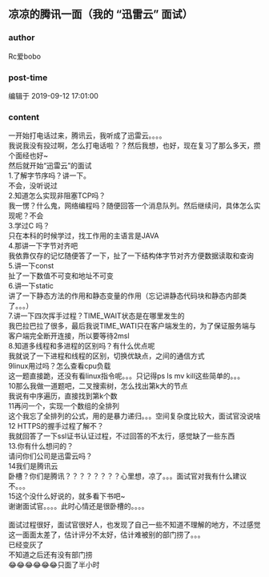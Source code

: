 ## 凉凉的腾讯一面（我的 “迅雷云” 面试）
### author 
Rc爱bobo
### post-time 

编辑于  2019-09-12 17:01:00
### content 
<div class="post-topic-des nc-post-content">
 <div>
  一开始打电话过来，腾讯云，我听成了迅雷云。。。。
 </div>
 <div>
  我说我没有投过啊，怎么打电话啦？？然后我想，也好，现在复习了那么多天，攒个面经也好~
 </div>
 <div>
  然后就开始“迅雷云”的面试
 </div>
 <div>
  1.了解字节序吗？讲一下。
 </div>
 <div>
  不会，没听说过
 </div>
 <div>
  2.知道怎么实现非阻塞TCP吗？
 </div>
 <div>
  我一愣？什么鬼，网络编程吗？随便回答一个消息队列。然后继续问，具体怎么实现呢？不会
 </div>
 <div>
  3.学过C  吗？
 </div>
 <div>
  只在本科的时候学过，找工作用的主语言是JAVA
 </div>
 <div>
  4.那讲一下字节对齐吧
 </div>
 <div>
  我依靠仅存的记忆随便答了一下，扯了一下结构体字节对齐方便数据读取和查询
 </div>
 <div>
  5.讲一下const
 </div>
 <div>
  扯了一下数值不可变和地址不可变
 </div>
 <div>
  6.讲一下static
 </div>
 <div>
  讲了一下静态方法的作用和静态变量的作用（忘记讲静态代码块和静态内部类了。。。）
 </div>
 <div>
  7.讲一下四次挥手过程？TIME_WAIT状态是在哪里发生的
 </div>
 <div>
  我巴拉巴拉了很多，最后我说TIME_WATI只在客户端发生的，为了保证服务端与客户端完全断开连接，所以要等待2msl
 </div>
 <div>
  8.知道多线程和多进程的区别吗？有什么优点呢
 </div>
 <div>
  我就说了一下进程和线程的区别，切换优缺点，之间的通信方式
 </div>
 <div>
  9linux用过吗？怎么查看cpu负载
 </div>
 <div>
  这一题直接跪，还没有看linux指令呢。。。只记得ps ls mv kill这些简单的。。。
 </div>
 <div>
  10那么我做一道题吧，二叉搜索树，怎么找出第k大的节点
 </div>
 <div>
  我说有中序遍历，直接找到第k个数
 </div>
 <div>
  11再问一个，实现一个数组的全排列
 </div>
 <div>
  这个我忘了全排列的公式，用的是暴力递归。。。空间复杂度比较大，面试官没说啥
 </div>
 <div>
  12 HTTPS的握手过程了解不？
 </div>
 <div>
  我就回答了一下ssl证书认证过程，不过回答的不太行，感觉缺了一些东西
 </div>
 <div>
  13.你有什么想问的？
 </div>
 <div>
  请问你们公司是迅雷云吗？
 </div>
 <div>
  14我们是腾讯云
 </div>
 <div>
  卧槽？你们是腾讯？？？？？？？？心里想，凉了。。。面试官对我有什么建议不。。。
 </div>
 <div>
  15这个没什么好说的，就多看下书吧~
 </div>
 <div>
  谢谢面试官。。。。此时心情还是很卧槽的。。。。
 </div>
 <div>
  <br/>
 </div>
 <div>
  面试过程很好，面试官很好人，也发现了自己一些不知道不理解的地方，不过感觉这一面面太差了，估计评分不太好，估计难被别的部门捞了。。。
 </div>
 <div>
  已经变灰了
 </div>
 <div>
  不知道之后还有没有部门捞
 </div>
 😂😂😂😂😂😂只面了半小时
</div>
